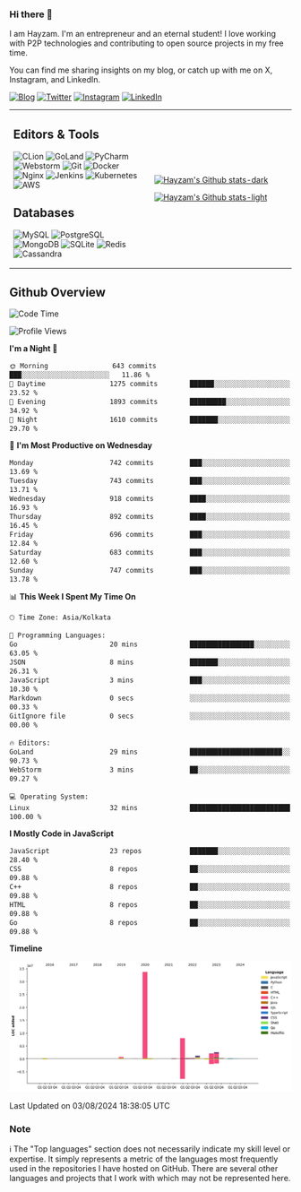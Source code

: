 ### Hi there 👋

I am Hayzam. I'm an entrepreneur and an eternal student! I love working with P2P technologies and contributing to open source projects in my free time.

You can find me sharing insights on my blog, or catch up with me on X, Instagram, and LinkedIn.

[![Blog](https://img.shields.io/badge/Blog-%2312100E.svg?&style=for-the-badge&logo=medium&logoColor=white)](https://hayzam.com)
[![Twitter](https://img.shields.io/badge/Twitter-%231DA1F2.svg?&style=for-the-badge&logo=X&logoColor=white)](https://twitter.com/hayzam_js)
[![Instagram](https://img.shields.io/badge/Instagram-%23E4405F.svg?&style=for-the-badge&logo=instagram&logoColor=white)](https://instagram.com/hayzam.ts)
[![LinkedIn](https://img.shields.io/badge/LinkedIn-%230077B5.svg?&style=for-the-badge&logo=linkedin&logoColor=white)](https://www.linkedin.com/in/hayzam-s-2b9b95139/)

<table width="100%">
<tr>
<td width="50%">

## Editors & Tools

![CLion](https://img.shields.io/badge/-CLion-000000?style=flat&logo=CLion)
![GoLand](https://img.shields.io/badge/-GoLand-000000?style=flat&logo=Goland)
![PyCharm](https://img.shields.io/badge/-PyCharm-000000?style=flat&logo=PyCharm)
![Webstorm](https://img.shields.io/badge/-WebStorm-000000?style=flat&logo=WebStorm)
![Git](https://img.shields.io/badge/-Git-000000?style=flat&logo=git)
![Docker](https://img.shields.io/badge/-Docker-000000?style=flat&logo=docker)
![Nginx](https://img.shields.io/badge/-Nginx-000000?style=flat&logo=nginx)
![Jenkins](https://img.shields.io/badge/-Jenkins-000000?style=flat&logo=jenkins)
![Kubernetes](https://img.shields.io/badge/-Kubernetes-000000?style=flat&logo=kubernetes)
![AWS](https://img.shields.io/badge/-AWS-000000?style=flat&logo=amazon-aws)

## Databases

![MySQL](https://img.shields.io/badge/-MySQL-000000?style=flat&logo=mysql)
![PostgreSQL](https://img.shields.io/badge/-PostgreSQL-000000?style=flat&logo=postgresql)
![MongoDB](https://img.shields.io/badge/-MongoDB-000000?style=flat&logo=mongodb)
![SQLite](https://img.shields.io/badge/-SQLite-000000?style=flat&logo=sqlite)
![Redis](https://img.shields.io/badge/-Redis-000000?style=flat&logo=redis)
![Cassandra](https://img.shields.io/badge/-Cassandra-000000?style=flat&logo=apache-cassandra)
</div>

<td width="50%">
 
[![Hayzam's Github stats-dark](https://github-readme-stats.vercel.app/api?username=hayzamjs&show_icons=true&theme=dark#gh-dark-mode-only)](https://github.com/anuraghazra/github-readme-stats#gh-dark-mode-only)
 
[![Hayzam's Github stats-light](https://github-readme-stats.vercel.app/api?username=hayzamjs&show_icons=true&theme=default#gh-light-mode-only)](https://github.com/anuraghazra/github-readme-stats#gh-light-mode-only)

</td>
</tr>
</table>
 
## Github Overview


<!--START_SECTION:waka-->
![Code Time](http://img.shields.io/badge/Code%20Time-878%20hrs%2035%20mins-blue)

![Profile Views](http://img.shields.io/badge/Profile%20Views-0-blue)

**I'm a Night 🦉** 

```text
🌞 Morning                643 commits         ███░░░░░░░░░░░░░░░░░░░░░░   11.86 % 
🌆 Daytime                1275 commits        ██████░░░░░░░░░░░░░░░░░░░   23.52 % 
🌃 Evening                1893 commits        █████████░░░░░░░░░░░░░░░░   34.92 % 
🌙 Night                  1610 commits        ███████░░░░░░░░░░░░░░░░░░   29.70 % 
```
📅 **I'm Most Productive on Wednesday** 

```text
Monday                   742 commits         ███░░░░░░░░░░░░░░░░░░░░░░   13.69 % 
Tuesday                  743 commits         ███░░░░░░░░░░░░░░░░░░░░░░   13.71 % 
Wednesday                918 commits         ████░░░░░░░░░░░░░░░░░░░░░   16.93 % 
Thursday                 892 commits         ████░░░░░░░░░░░░░░░░░░░░░   16.45 % 
Friday                   696 commits         ███░░░░░░░░░░░░░░░░░░░░░░   12.84 % 
Saturday                 683 commits         ███░░░░░░░░░░░░░░░░░░░░░░   12.60 % 
Sunday                   747 commits         ███░░░░░░░░░░░░░░░░░░░░░░   13.78 % 
```


📊 **This Week I Spent My Time On** 

```text
🕑︎ Time Zone: Asia/Kolkata

💬 Programming Languages: 
Go                       20 mins             ████████████████░░░░░░░░░   63.05 % 
JSON                     8 mins              ███████░░░░░░░░░░░░░░░░░░   26.31 % 
JavaScript               3 mins              ███░░░░░░░░░░░░░░░░░░░░░░   10.30 % 
Markdown                 0 secs              ░░░░░░░░░░░░░░░░░░░░░░░░░   00.33 % 
GitIgnore file           0 secs              ░░░░░░░░░░░░░░░░░░░░░░░░░   00.00 % 

🔥 Editors: 
GoLand                   29 mins             ███████████████████████░░   90.73 % 
WebStorm                 3 mins              ██░░░░░░░░░░░░░░░░░░░░░░░   09.27 % 

💻 Operating System: 
Linux                    32 mins             █████████████████████████   100.00 % 
```

**I Mostly Code in JavaScript** 

```text
JavaScript               23 repos            ███████░░░░░░░░░░░░░░░░░░   28.40 % 
CSS                      8 repos             ██░░░░░░░░░░░░░░░░░░░░░░░   09.88 % 
C++                      8 repos             ██░░░░░░░░░░░░░░░░░░░░░░░   09.88 % 
HTML                     8 repos             ██░░░░░░░░░░░░░░░░░░░░░░░   09.88 % 
Go                       8 repos             ██░░░░░░░░░░░░░░░░░░░░░░░   09.88 % 
```



**Timeline**

![Lines of Code chart](https://raw.githubusercontent.com/hayzamjs/hayzamjs/main/assets/bar_graph.png)


 Last Updated on 03/08/2024 18:38:05 UTC
<!--END_SECTION:waka-->


### Note 

:information_source: The "Top languages" section does not necessarily indicate my skill level or expertise. It simply represents a metric of the languages most frequently used in the repositories I have hosted on GitHub. There are several other languages and projects that I work with which may not be represented here. 

